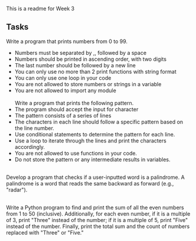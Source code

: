 This is a readme for Week 3

## Tasks
Write a program that prints numbers from 0 to 99.<br>
- Numbers must be separated by ,, followed by a space<br>
- Numbers should be printed in ascending order, with two digits<br>
- The last number should be followed by a new line<br>
- You can only use no more than 2 print functions with string format<br>
- You can only use one loop in your code<br>
- You are not allowed to store numbers or strings in a variable<br>
- You are not allowed to import any module<br><br>
Write a program that prints the following pattern.<br>
- The program should accept the input for character<br>
- The pattern consists of a series of lines<br>
- The characters in each line should follow a specific pattern based on the line number.<br>
- Use conditional statements to determine the pattern for each line.<br>
- Use a loop to iterate through the lines and print the characters accordingly.<br>
- You are not allowed to use functions in your code.<br>
- Do not store the pattern or any intermediate results in variables.<br><br>

Develop a program that checks if a user-inputted word is a palindrome. A palindrome is a word that reads the same backward as forward (e.g., "radar").<br><br>

Write a Python program to find and print the sum of all the even numbers from 1 to 50 (inclusive). Additionally, for each even number, if it is a multiple of 3, print "Three" instead of the number; if it is a multiple of 5, print "Five" instead of the number. Finally, print the total sum and the count of numbers replaced with "Three" or "Five."